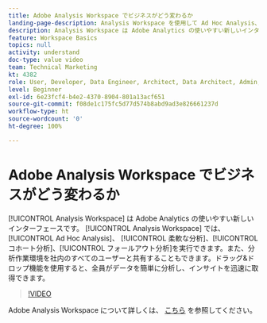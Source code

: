 ```yaml
---
title: Adobe Analysis Workspace でビジネスがどう変わるか
landing-page-description: Analysis Workspace を使用して Ad Hoc Analysis、フレキシブル分析、コホート分析、フォールアウト分析を実行する方法について説明します。
description: Analysis Workspace は Adobe Analytics の使いやすい新しいインターフェースです。 Analysis Workspace では、Ad Hoc Analysis、 柔軟な分析、コホート分析、フォールアウト分析を実行できます。また、分析作業環境を社内のすべてのユーザーと共有することもできます。ドラッグ&ドロップ機能を使用すると、全員がデータを簡単に分析し、インサイトを迅速に取得できます。
feature: Workspace Basics
topics: null
activity: understand
doc-type: value video
team: Technical Marketing
kt: 4382
role: User, Developer, Data Engineer, Architect, Data Architect, Admin, Leader
level: Beginner
exl-id: 6e23fcf4-b4e2-4370-8904-801a13acf651
source-git-commit: f08de1c175fc5d77d574b8abd9ad3e826661237d
workflow-type: ht
source-wordcount: '0'
ht-degree: 100%

---
```


# Adobe Analysis Workspace でビジネスがどう変わるか

[!UICONTROL Analysis Workspace] は Adobe Analytics の使いやすい新しいインターフェースです。 [!UICONTROL Analysis Workspace] では、[!UICONTROL Ad Hoc Analysis]、 [!UICONTROL 柔軟な分析]、[!UICONTROL コホート分析]、[!UICONTROL フォールアウト分析]を実行できます。また、分析作業環境を社内のすべてのユーザーと共有することもできます。ドラッグ&amp;ドロップ機能を使用すると、全員がデータを簡単に分析し、インサイトを迅速に取得できます。

>[!VIDEO](https://video.tv.adobe.com/v/31501/?quality=12)

Adobe Analysis Workspace について詳しくは、 [こちら](https://www.adobe.com/jp/analytics/ad-hoc-analysis.html?sdid=T32PLYTV&amp;mv=search) を参照してください。
